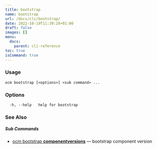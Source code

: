 ```yaml
---
title: bootstrap
name: bootstrap
url: /docs/cli/bootstrap/
date: 2022-10-19T11:39:28+01:00
draft: false
images: []
menu:
  docs:
    parent: cli-reference
toc: true
isCommand: true
---
```

### Usage

```
ocm bootstrap [<options>] <sub command> ...
```

### Options

```
  -h, --help   help for bootstrap
```

### See Also



##### Sub Commands

* [ocm bootstrap <b>componentversions</b>](/docs/cli/bootstrap/componentversions)	 &mdash; bootstrap component version

